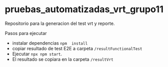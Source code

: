 # pruebas_automatizadas_vrt_grupo11
Repositorio para la generacion del test vrt y reporte.

Pasos para ejecutar 

*  instalar dependencias `npm  install`
*  copiar resultado de test E2E a carpeta `/resultFunctionalTest`
*  Ejecutar `npx npm start`.
*  El resultado se copiara en la carpeta   `/resultVrt`